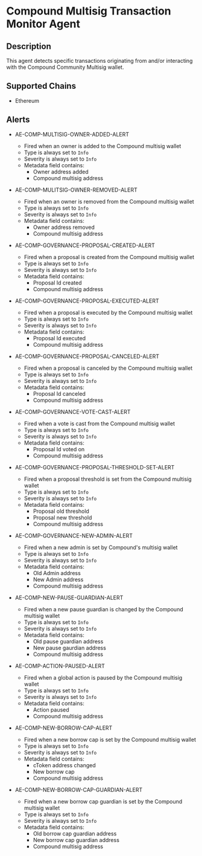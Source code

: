 # Compound Multisig Transaction Monitor Agent

## Description

This agent detects specific transactions originating from and/or interacting with the Compound Community Multisig wallet.

## Supported Chains

- Ethereum

## Alerts

- AE-COMP-MULTISIG-OWNER-ADDED-ALERT
  - Fired when an owner is added to the Compound multisig wallet
  - Type is always set to `Info`
  - Severity is always set to `Info`
  - Metadata field contains:
    - Owner address added
    - Compound multisig address

- AE-COMP-MULITSIG-OWNER-REMOVED-ALERT
  - Fired when an owner is removed from the Compound multisig wallet
  - Type is always set to `Info`
  - Severity is always set to `Info`
  - Metadata field contains:
    - Owner address removed
    - Compound multisig address

- AE-COMP-GOVERNANCE-PROPOSAL-CREATED-ALERT
  - Fired when a proposal is created from the Compound multisig wallet
  - Type is always set to `Info`
  - Severity is always set to `Info`
  - Metadata field contains:
    - Proposal Id created
    - Compound multisig address

- AE-COMP-GOVERNANCE-PROPOSAL-EXECUTED-ALERT
  - Fired when a proposal is executed by the Compound multisig wallet
  - Type is always set to `Info`
  - Severity is always set to `Info`
  - Metadata field contains:
    - Proposal Id executed
    - Compound multisig address

- AE-COMP-GOVERNANCE-PROPOSAL-CANCELED-ALERT
  - Fired when a proposal is canceled by the Compound multisig wallet
  - Type is always set to `Info`
  - Severity is always set to `Info`
  - Metadata field contains:
    - Proposal Id canceled
    - Compound multisig address

- AE-COMP-GOVERNANCE-VOTE-CAST-ALERT
  - Fired when a vote is cast from the Compound multisig wallet
  - Type is always set to `Info`
  - Severity is always set to `Info`
  - Metadata field contains:
    - Proposal Id voted on
    - Compound multisig address

- AE-COMP-GOVERNANCE-PROPOSAL-THRESHOLD-SET-ALERT
  - Fired when a proposal threshold is set from the Compound multisig wallet
  - Type is always set to `Info`
  - Severity is always set to `Info`
  - Metadata field contains:
    - Proposal old threshold
    - Proposal new threshold
    - Compound multisig address

- AE-COMP-GOVERNANCE-NEW-ADMIN-ALERT
  - Fired when a new admin is set by Compound's multisig wallet
  - Type is always set to `Info`
  - Severity is always set to `Info`
  - Metadata field contains:
    - Old Admin address
    - New Admin address
    - Compound multisig address

- AE-COMP-NEW-PAUSE-GUARDIAN-ALERT
  - Fired when a new pause guardian is changed by the Compound multisig wallet
  - Type is always set to `Info`
  - Severity is always set to `Info`
  - Metadata field contains:
    - Old pause guardian address
    - New pause gaurdian address
    - Compound multisig address

- AE-COMP-ACTION-PAUSED-ALERT
  - Fired when a global action is paused by the Compound multisig wallet
  - Type is always set to `Info`
  - Severity is always set to `Info`
  - Metadata field contains:
    - Action paused
    - Compound multisig address

- AE-COMP-NEW-BORROW-CAP-ALERT
  - Fired when a new borrow cap is set by the Compound multisig wallet
  - Type is always set to `Info`
  - Severity is always set to `Info`
  - Metadata field contains:
    - cToken address changed
    - New borrow cap
    - Compound multisig address

- AE-COMP-NEW-BORROW-CAP-GUARDIAN-ALERT
  - Fired when a new borrow cap guardian is set by the Compound multisig wallet
  - Type is always set to `Info`
  - Severity is always set to `Info`
  - Metadata field contains:
    - Old borrow cap guardian address
    - New borrow cap guardian address
    - Compound multisig address
